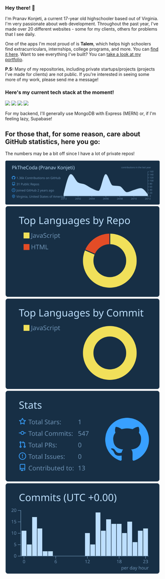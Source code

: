 ### Hey there! 👋

I'm Pranav Konjeti, a current 17-year old highschooler based out of Virginia. I'm very passionate about web development. Throughout the past year, I've made over 20 different websites - some for my clients, others for problems that I see daily.

One of the apps I'm most proud of is **Talem**, which helps high schoolers find extracurriculars, internships, college programs, and more. You can [find it here](https://talem.org).
Want to see everything I've built? You can [take a look at my portfolio](https://pranavkonjeti.com).

**P.S:** Many of my repositories, including private startups/projects (projects I've made for clients) are not public. If you're interested in seeing some more of my work, please send me a message!

<h3>Here's my current tech stack at the moment!</h3>
<img src="https://cdn.jsdelivr.net/gh/devicons/devicon@latest/icons/nextjs/nextjs-original-wordmark.svg" height="100"/>
<img src="https://cdn.jsdelivr.net/gh/devicons/devicon@latest/icons/react/react-original.svg" height="100"/>
<img src="https://cdn.jsdelivr.net/gh/devicons/devicon@latest/icons/tailwindcss/tailwindcss-original-wordmark.svg" height="100"/>
<img src="https://cdn.jsdelivr.net/gh/devicons/devicon@latest/icons/typescript/typescript-original.svg" height="100"/>

For my backend, I'll generally use MongoDB with Express (MERN) or, if I'm feeling lazy, Supabase!


<h2>For those that, for some reason, care about GitHub statistics, here you go:</h2>
<p>The numbers may be a bit off since I have a lot of private repos!</p>

[![](https://raw.githubusercontent.com/PkTheCoda/PkTheCoda/master/profile-summary-card-output/prussian/0-profile-details.svg)](https://github.com/vn7n24fzkq/github-profile-summary-cards)
[![](https://raw.githubusercontent.com/PkTheCoda/PkTheCoda/master/profile-summary-card-output/prussian/1-repos-per-language.svg)](https://github.com/vn7n24fzkq/github-profile-summary-cards) [![](https://raw.githubusercontent.com/PkTheCoda/PkTheCoda/master/profile-summary-card-output/prussian/2-most-commit-language.svg)](https://github.com/vn7n24fzkq/github-profile-summary-cards)
[![](https://raw.githubusercontent.com/PkTheCoda/PkTheCoda/master/profile-summary-card-output/prussian/3-stats.svg)](https://github.com/vn7n24fzkq/github-profile-summary-cards) [![](https://raw.githubusercontent.com/PkTheCoda/PkTheCoda/master/profile-summary-card-output/prussian/4-productive-time.svg)](https://github.com/vn7n24fzkq/github-profile-summary-cards)

